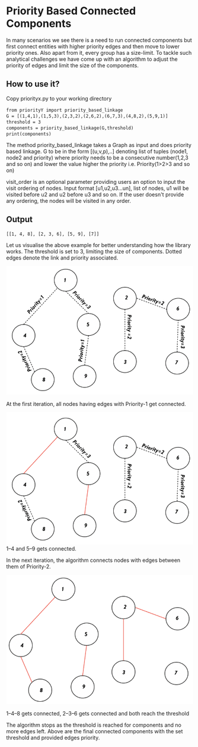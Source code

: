 # Priority Based Connected Components
In many scenarios we see there is a need to run connected components but first connect entities with higher priority edges and then move to lower priority ones. Also apart from it, every group has a size-limit.
To tackle such analytical challenges we have come up with an algorithm to adjust the priority of edges and limit the size of the components.

## How to use it?
Copy priorityx.py to your working directory

```
from priorityY import priority_based_linkage
G = [(1,4,1),(1,5,3),(2,3,2),(2,6,2),(6,7,3),(4,8,2),(5,9,1)]
threshold = 3
components = priority_based_linkage(G,threshold)
print(components)
```

The method priority_based_linkage takes a Graph as input and does priority based linkage.
G to be in the form [(u,v,p),..] denoting list of tuples (node1, node2 and priority)
where priority needs to be a consecutive number(1,2,3 and so on)
and lower the value higher the priority i.e. Priority(1>2>3 and so on)

visit_order is an optional parameter providing users an option to input the visit ordering of nodes.
Input format [u1,u2,u3...un], list of nodes, u1 will be visited before u2 and u2 before u3 and so on.
If the user doesn't provide any ordering, the nodes will be visited in any order.

## Output
```
[[1, 4, 8], [2, 3, 6], [5, 9], [7]]
```
Let us visualise the above example for better understanding how the library works.
The threshold is set to 3, limiting the size of components. Dotted edges denote the link and priority associated.

![](./img/1.png)


At the first iteration, all nodes having edges with Priority-1 get connected.

![plot](img/2.png)
1–4 and 5–9 gets connected.

In the next iteration, the algorithm connects nodes with edges between them of Priority-2.

![plot](img/3.png)


1–4–8 gets connected, 2–3–6 gets connected and both reach the threshold


The algorithm stops as the threshold is reached for components and no more edges left. Above are the final connected components with the set threshold and provided edges priority.
